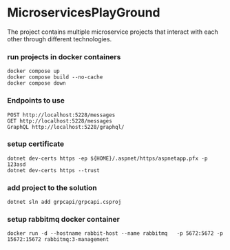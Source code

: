 # MicroservicesPlayGround
The project contains multiple microservice projects that interact with each other through different technologies.

### run projects in docker containers
```
docker compose up
docker compose build --no-cache
docker compose down
```

### Endpoints to use
```
POST http://localhost:5228/messages
GET http://localhost:5228/messages
GraphQL http://localhost:5228/graphql/
```

### setup certificate
```
dotnet dev-certs https -ep ${HOME}/.aspnet/https/aspnetapp.pfx -p 123asd
dotnet dev-certs https --trust
```

### add project to the solution
```
dotnet sln add grpcapi/grpcapi.csproj 
```

### setup rabbitmq docker container
```
docker run -d --hostname rabbit-host --name rabbitmq   -p 5672:5672 -p 15672:15672 rabbitmq:3-management
```
